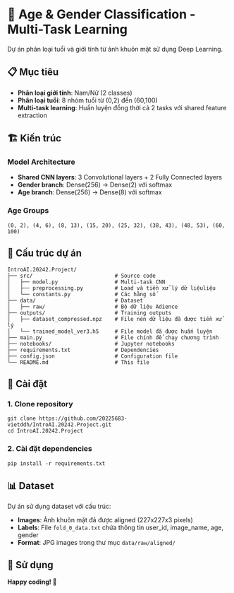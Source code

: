 # 🎯 Age & Gender Classification - Multi-Task Learning

Dự án phân loại tuổi và giới tính từ ảnh khuôn mặt sử dụng Deep Learning.

## 📋 Mục tiêu

- **Phân loại giới tính**: Nam/Nữ (2 classes)
- **Phân loại tuổi**: 8 nhóm tuổi từ (0,2) đến (60,100)
- **Multi-task learning**: Huấn luyện đồng thời cả 2 tasks với shared feature extraction

## 🏗️ Kiến trúc

### Model Architecture
- **Shared CNN layers**: 3 Convolutional layers + 2 Fully Connected layers
- **Gender branch**: Dense(256) → Dense(2) với softmax
- **Age branch**: Dense(256) → Dense(8) với softmax

### Age Groups
```
(0, 2), (4, 6), (8, 13), (15, 20), (25, 32), (38, 43), (48, 53), (60, 100)
```

## 📁 Cấu trúc dự án

```
IntroAI.20242.Project/
├── src/                          # Source code
│   ├── model.py                  # Multi-task CNN
│   ├── preprocessing.py          # Load và tiền xử lý dữ liệuliệu
│   └── constants.py              # Các hằng số
├── data/                         # Dataset
│   ├── raw/                      # Bộ dữ liệu Adience
├── outputs/                      # Training outputs
│   ├── dataset_compressed.npz    # File nén dữ liệu đã được tiền xử lý
│   └── trained_model_ver3.h5     # File model đã được huấn luyện
├── main.py                       # File chính để chạy chương trình
├── notebooks/                    # Jupyter notebooks
├── requirements.txt              # Dependencies
├── config.json                   # Configuration file
└── README.md                     # This file
```

## 🚀 Cài đặt

### 1. Clone repository
```
git clone https://github.com/20225683-vietddh/IntroAI.20242.Project.git
cd IntroAI.20242.Project
```

### 2. Cài đặt dependencies
```
pip install -r requirements.txt
```

## 📊 Dataset

Dự án sử dụng dataset với cấu trúc:
- **Images**: Ảnh khuôn mặt đã được aligned (227x227x3 pixels)
- **Labels**: File `fold_0_data.txt` chứa thông tin user_id, image_name, age, gender
- **Format**: JPG images trong thư mục `data/raw/aligned/`

## 🎯 Sử dụng

**Happy coding! 🎯**